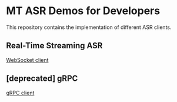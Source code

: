 # MT ASR Demos for Developers

This repository contains the implementation of different ASR clients.

## Real-Time Streaming ASR

[WebSocket client](https://github.com/yiliu-mt/mtasr_examples/tree/main/realtime_streaming_asr)


## [deprecated] gRPC

[gRPC client](https://github.com/yiliu-mt/mtasr_examples/tree/main/grpc)
